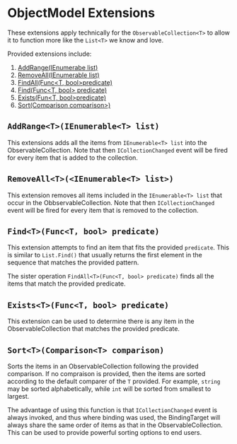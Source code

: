 # ObjectModel Extensions
These extensions apply technically for the `ObservableCollection<T>` to allow it to function more like the `List<T>` we know and love.

Provided extensions include:
1. [AddRange<T>(IEnumerabe<T> list)](#addrangetienumerablet-list)
2. [RemoveAll<T>(IEnumerable<T> list)](#removealltienumerablet-list)
3. [FindAll<T>(Func<T, bool>predicate)](#findtfunct-bool-predicate)
4. [Find<T>(Func<T, bool> predicate)](#findtfunct-bool-predicate)
5. [Exists<T>(Fun<T, bool>predicate)](#existstfunct-bool-predicate)
6. [Sort<T>(Comparison<T> comparison>)](#sorttcomparisont-comparison)

## `AddRange<T>(IEnumerable<T> list)`
This extensions adds all the items from `IEnumerable<T> list` into the ObservableCollection. Note that then `ICollectionChanged` event will be fired for every item that is added to the collection.

## `RemoveAll<T>(<IEnumerable<T> list>)`
This extension removes all items included in the `IEnumerable<T> list` that occur in the ObbservableCollection. Note that then `ICollectionChanged` event will be fired for every item that is removed to the collection.

## `Find<T>(Func<T, bool> predicate)`
This extension attempts to find an item that fits the provided `predicate`. This is similar to `List.Find()` that usually returns the first element in the sequence that matches the provided pattern.

The sister operation `FindAll<T>(Func<T, bool> predicate)` finds all the items that match the provided predicate.

## `Exists<T>(Func<T, bool> predicate)`
This extension can be used to determine there is any item in the ObservableCollection that matches the provided predicate.

## `Sort<T>(Comparison<T> comparison)`
Sorts the items in an ObservableCollection following the provided comparison. If no compraison is provided, then the items are sorted according to the default comparer of the `T` provided. For example, `string` may be sorted alphabetically, while  `int` will be sorted from smallest to largest.

The advantage of using this function is that `ICollectionChanged` event is always invoked, and thus where binding was used, the BindingTarget will always share the same order of items as that in the ObservableCollection. This can be used to provide powerful sorting options to end users.